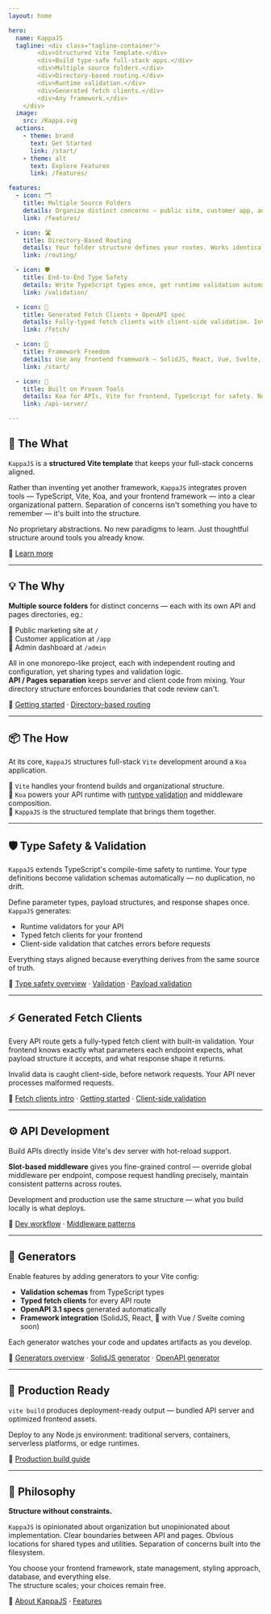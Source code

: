 ```yaml
---
layout: home

hero:
  name: KappaJS
  tagline: <div class="tagline-container">
        <div>Structured Vite Template.</div>
        <div>Build type-safe full-stack apps.</div>
        <div>Multiple source folders.</div>
        <div>Directory-based routing.</div>
        <div>Runtime validation.</div>
        <div>Generated fetch clients.</div>
        <div>Any framework.</div>
    </div>
  image:
    src: /Kappa.svg
  actions:
    - theme: brand
      text: Get Started
      link: /start/
    - theme: alt
      text: Explore Features
      link: /features/

features:
  - icon: 🗂️
    title: Multiple Source Folders
    details: Organize distinct concerns — public site, customer app, admin dashboard — all connected in one Vite project.
    link: /features/

  - icon: 🛣️
    title: Directory-Based Routing
    details: Your folder structure defines your routes. Works identically for both API endpoints and client pages.
    link: /routing/

  - icon: 🛡️
    title: End-to-End Type Safety
    details: Write TypeScript types once, get runtime validation automatically. No separate schemas to maintain.
    link: /validation/

  - icon: 🔗
    title: Generated Fetch Clients + OpenAPI spec
    details: Fully-typed fetch clients with client-side validation. Invalid requests never reach your server.
    link: /fetch/

  - icon: 🎨
    title: Framework Freedom
    details: Use any frontend framework — SolidJS, React, Vue, Svelte, or none.
    link: /start/

  - icon: 🔧
    title: Built on Proven Tools
    details: Koa for APIs, Vite for frontend, TypeScript for safety. No proprietary abstractions.
    link: /api-server/

---
```


<CodeSamples />

## 🎯 The What

`KappaJS` is a **structured Vite template** that keeps your full-stack concerns aligned.

Rather than inventing yet another framework, `KappaJS` integrates proven tools —
TypeScript, Vite, Koa, and your frontend framework — into a clear organizational pattern.
Separation of concerns isn't something you have to remember — it's built into the structure.

No proprietary abstractions. No new paradigms to learn. Just thoughtful structure around tools you already know.

📘 [Learn more](/about)

---

## 💡 The Why

**Multiple source folders** for distinct concerns — each with its own API and pages directories, eg.:

🔹 Public marketing site at `/`<br>
🔹 Customer application at `/app`<br>
🔹 Admin dashboard at `/admin`<br>

All in one monorepo-like project, each with independent routing and configuration, yet sharing types and validation logic.<br>
**API / Pages separation** keeps server and client code from mixing.
Your directory structure enforces boundaries that code review can't.

📘 [Getting started](/start) · [Directory-based routing](/routing/)

---

## 📦 The How

At its core, `KappaJS` structures full-stack `Vite` development around a `Koa` application.

🔹 `Vite` handles your frontend builds and organizational structure.<br>
🔹 `Koa` powers your API runtime with [runtype validation](/validation/) and middleware composition.<br>
🔹 `KappaJS` is the structured template that brings them together.<br>

---

## 🛡️ Type Safety & Validation

`KappaJS` extends TypeScript's compile-time safety to runtime.
Your type definitions become validation schemas automatically — no duplication, no drift.

Define parameter types, payload structures, and response shapes once. `KappaJS` generates:
- Runtime validators for your API
- Typed fetch clients for your frontend
- Client-side validation that catches errors before requests

Everything stays aligned because everything derives from the same source of truth.

📘 [Type safety overview](/api-server/type-safety/params) · [Validation](/validation/) · [Payload validation](/validation/payload)

---

## ⚡ Generated Fetch Clients

Every API route gets a fully-typed fetch client with built-in validation.
Your frontend knows exactly what parameters each endpoint expects,
what payload structure it accepts, and what response shape it returns.

Invalid data is caught client-side, before network requests. Your API never processes malformed requests.

📘 [Fetch clients intro](/fetch/) · [Getting started](/fetch/start) · [Client-side validation](/fetch/validation)

---

## ⚙️ API Development

Build APIs directly inside Vite's dev server with hot-reload support.

**Slot-based middleware** gives you fine-grained control — override global middleware per endpoint,
compose request handling precisely, maintain consistent patterns across routes.

Development and production use the same structure — what you build locally is what deploys.

📘 [Dev workflow](/api-server/development-workflow) · [Middleware patterns](/api-server/use-middleware/)

---

## 🧰 Generators

Enable features by adding generators to your Vite config:

- **Validation schemas** from TypeScript types
- **Typed fetch clients** for every API route
- **OpenAPI 3.1 specs** generated automatically
- **Framework integration** (SolidJS, React, 🚧 with Vue / Svelte coming soon)

Each generator watches your code and updates artifacts as you develop.

📘 [Generators overview](/generators/) · [SolidJS generator](/generators/solid/) · [OpenAPI generator](/generators/openapi/)

---

## 🚀 Production Ready

`vite build` produces deployment-ready output — bundled API server and optimized frontend assets.

Deploy to any Node.js environment: traditional servers, containers, serverless platforms, or edge runtimes.

📘 [Production build guide](/api-server/building-for-production)

---

## 🧠 Philosophy

**Structure without constraints.**

`KappaJS` is opinionated about organization but unopinionated about implementation.
Clear boundaries between API and pages. Obvious locations for shared types and utilities.
Separation of concerns built into the filesystem.

You choose your frontend framework, state management, styling approach, database, and everything else.<br>
The structure scales; your choices remain free.

📘 [About KappaJS](/about) · [Features](/features)

